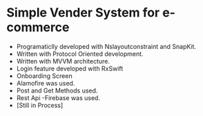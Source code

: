 # Simple Vender System for e-commerce
- Programaticlly developed with Nslayoutconstraint and SnapKit.
- Written with Protocol Oriented development.
- Written with MVVM architecture.
- Login feature developed with RxSwift
- Onboarding Screen
- Alamofire was used.
- Post and Get Methods used.
- Rest Api -Firebase was used.
- [Still in Process]
